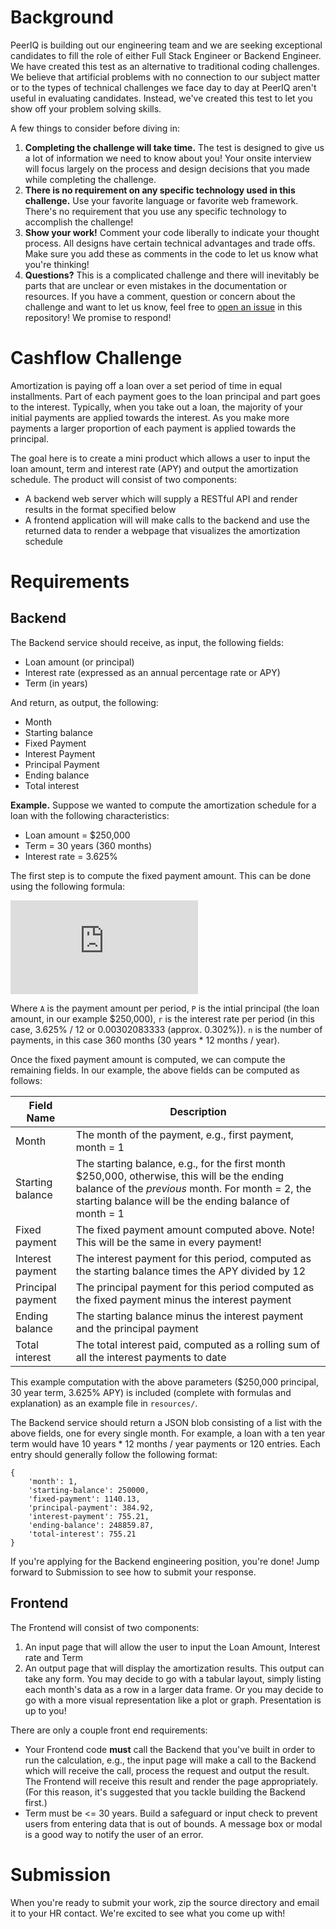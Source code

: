 # Background

PeerIQ is building out our engineering team and we are seeking exceptional candidates to fill the
role of either Full Stack Engineer or Backend Engineer. We have created this test as an alternative
to traditional coding challenges. We believe that artificial problems with no
connection to our subject matter or to the types of technical challenges we face day to day at
PeerIQ aren't useful in evaluating candidates. Instead, we've created this test to let you show off
your problem solving skills.

A few things to consider before diving in:

1. **Completing the challenge will take time.** The test is designed to give us a lot of information we
need to know about you! Your onsite interview will focus largely
on the process and design decisions that you made while completing the challenge.
2. **There is no requirement on any specific technology used in this challenge.** Use your favorite
language or favorite web framework. There's no requirement that you use any specific technology to
accomplish the challenge!
3. **Show your work!** Comment your code liberally to indicate your thought process. All designs
have certain technical advantages and trade offs. Make sure you add these as comments in the code
to let us know what you're thinking!
4. **Questions?** This is a complicated challenge and there will inevitably be parts
that are unclear or even mistakes in the documentation or resources. If you have a comment, question
or concern about the challenge and want to let us know, 
feel free to [open an issue](https://github.com/peeriq/cashflow-challenge/issues/new) in this repository!
We promise to respond!

# Cashflow Challenge

Amortization is paying off a loan over a set period of time in equal installments. Part of each
payment goes to the loan principal and part goes to the interest. Typically, when you take out
a loan, the majority of your initial payments are applied towards the interest. As you make more payments a larger
proportion of each payment is applied towards the principal.

The goal here is to create a mini product which allows a user to input the loan amount, term and
interest rate (APY) and output the amortization schedule. The product will consist of two components:

- A backend web server which will supply a RESTful API and render results in the format specified below
- A frontend application will will make calls to the backend and use the returned data to render
a webpage that visualizes the amortization schedule



# Requirements

## Backend

The Backend service should receive, as input, the following fields:

- Loan amount (or principal)
- Interest rate (expressed as an annual percentage rate or APY)
- Term (in years)

And return, as output, the following:

- Month
- Starting balance
- Fixed Payment
- Interest Payment
- Principal Payment
- Ending balance
- Total interest


**Example.** Suppose we wanted to compute the amortization schedule for a loan with the following characteristics:
- Loan amount = $250,000
- Term = 30 years (360 months)
- Interest rate = 3.625%


The first step is to compute the fixed payment amount. This can be done using the following formula:

![equation](https://latex.codecogs.com/gif.latex?A%20%3D%20P%20%5Cfrac%7Br%281&plus;r%29%5En%7D%7B%281&plus;r%29%5En%20-%201%7D)

Where `A` is the payment amount per period, `P` is the intial principal (the loan amount, in our example
$250,000), `r` is the interest rate per period (in this case, 3.625% / 12 or 0.00302083333 (approx. 0.302%)).
`n` is the number of payments, in this case 360 months (30 years * 12 months / year).

Once the fixed payment amount is computed, we can compute the remaining fields.
In our example, the above fields can be computed as follows:

Field Name | Description
--- | ----
Month | The month of the payment, e.g., first payment, month = 1
Starting balance | The starting balance, e.g., for the first month $250,000, otherwise, this will be the ending balance of the *previous* month. For month = 2, the starting balance will be the ending balance of month = 1
Fixed payment | The fixed payment amount computed above. Note! This will be the same in every payment!
Interest payment | The interest payment for this period, computed as the starting balance times the APY divided by 12
Principal payment | The principal payment for this period computed as the fixed payment minus the interest payment
Ending balance | The starting balance minus the interest payment and the principal payment
Total interest | The total interest paid, computed as a rolling sum of all the interest payments to date

This example computation with the above parameters ($250,000 principal, 30 year term, 3.625% APY)
is included (complete with formulas and explanation) as an example file
in `resources/`.

The Backend service should return a JSON blob consisting of a list with the above fields, one
for every single month. For example, a loan with a ten year term would have 10 years * 12 months / year
payments or 120 entries. Each entry should generally follow the following format:

```
{
    'month': 1,
    'starting-balance': 250000,
    'fixed-payment': 1140.13,
    'principal-payment': 384.92,
    'interest-payment': 755.21,
    'ending-balance': 248859.87,
    'total-interest': 755.21
}
```

If you're applying for the Backend engineering position, you're done! Jump forward to Submission to see how to
submit your response.

## Frontend

The Frontend will consist of two components:

1. An input page that will allow the user to input the Loan Amount, Interest rate and Term
2. An output page that will display the amortization results. This output can take any form. You may decide to go
with a tabular layout, simply listing each month's data as a row in a larger data frame. Or you may decide to go with
a more visual representation like a plot or graph. Presentation is up to you!

There are only a couple front end requirements:

* Your Frontend code **must** call the Backend that you've built in order to run the calculation, e.g., the input
page will make a call to the Backend which will receive the call, process the request and output the result. The 
Frontend will receive this result and render the page appropriately.
(For this reason, it's suggested that you tackle building the Backend first.)
* Term must be <= 30 years. Build a safeguard or input check to prevent users from entering data that is out of bounds. A message
box or modal is a good way to notify the user of an error.

# Submission

When you're ready to submit your work, zip the source directory
and email it to your HR contact. We're excited to see what you come up with!
